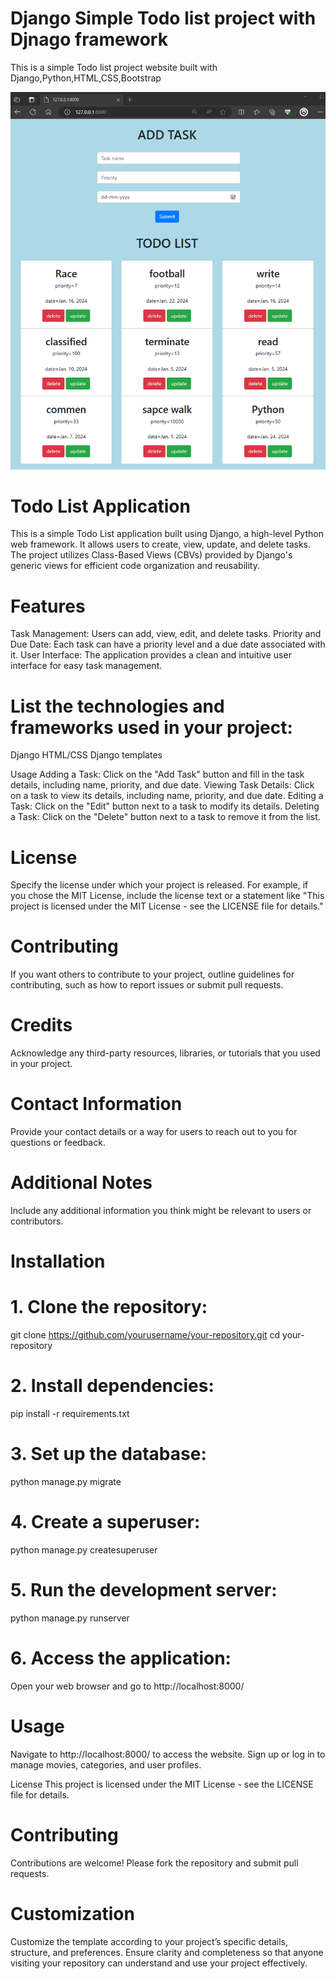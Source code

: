 # Django Simple Todo list project with Djnago framework 
This is a simple  Todo list project website built with Django,Python,HTML,CSS,Bootstrap  

 ![screenshot](screenshot/todo.png)

# Todo List Application
This is a simple Todo List application built using Django, a high-level Python web framework.
It allows users to create, view, update, and delete tasks. The project utilizes Class-Based Views (CBVs)
provided by Django's generic views for efficient code organization and reusability.

# Features
Task Management: Users can add, view, edit, and delete tasks.
Priority and Due Date: Each task can have a priority level and a due date associated with it.
User Interface: The application provides a clean and intuitive user interface for easy task management.

# List the technologies and frameworks used in your project:

Django
HTML/CSS
Django templates

Usage
Adding a Task: Click on the "Add Task" button and fill in the task details, including name, priority, and due date.
Viewing Task Details: Click on a task to view its details, including name, priority, and due date.
Editing a Task: Click on the "Edit" button next to a task to modify its details.
Deleting a Task: Click on the "Delete" button next to a task to remove it from the list.


# License
Specify the license under which your project is released. For example, if you chose the MIT License, include the license text or a statement like "This project is licensed under the MIT License - see the LICENSE file for details."

# Contributing
If you want others to contribute to your project, outline guidelines for contributing, such as how to report issues or submit pull requests.

# Credits
Acknowledge any third-party resources, libraries, or tutorials that you used in your project.

# Contact Information
Provide your contact details or a way for users to reach out to you for questions or feedback.

# Additional Notes
Include any additional information you think might be relevant to users or contributors.

# Installation

# 1. Clone the repository:

git clone https://github.com/yourusername/your-repository.git
cd your-repository

# 2. Install dependencies:

pip install -r requirements.txt

# 3. Set up the database:

python manage.py migrate

# 4. Create a superuser:

python manage.py createsuperuser

# 5. Run the development server:

python manage.py runserver

# 6. Access the application:

 Open your web browser and go to http://localhost:8000/

# Usage
Navigate to http://localhost:8000/ to access the website.
Sign up or log in to manage movies, categories, and user profiles.

License
This project is licensed under the MIT License - see the LICENSE file for details.

# Contributing
Contributions are welcome! Please fork the repository and submit pull requests.

# Customization

Customize the template according to your project’s specific details, structure, and preferences. Ensure clarity and completeness so that anyone visiting your repository can understand and use your project effectively.
